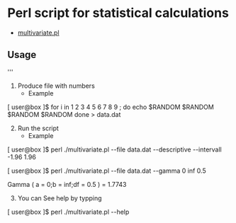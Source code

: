 Perl script for statistical calculations
========================================

- [multivariate.pl](http://ingwer500.github.io "ingwer on github.com")

## Usage
'''
1. Produce file with numbers
	* Example

[ user@box ]$ for i in 1 2 3 4 5 6 7 8 9 ; do echo $RANDOM $RANDOM $RANDOM $RANDOM  done > data.dat

2. Run the script
	* Example

[ user@box ]$ perl ./multivariate.pl --file data.dat --descriptive --intervall -1.96 1.96

[ user@box ]$ perl ./multivariate.pl --file data.dat --gamma 0 inf 0.5

Gamma ( a = 0;b = inf;df = 0.5 ) = 1.7743

3. You can See help by typping

[ user@box ]$ perl ./multivariate.pl --help
